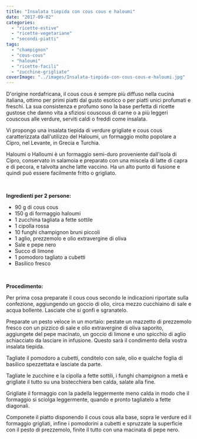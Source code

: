```yaml
---
title: "Insalata tiepida con cous cous e haloumi"
date: "2017-09-02"
categories: 
  - "ricette-estive"
  - "ricette-vegetariane"
  - "secondi-piatti"
tags: 
  - "champignon"
  - "cous-cous"
  - "haloumi"
  - "ricette-facili"
  - "zucchine-grigliate"
coverImage: "../images/Insalata-tiepida-con-cous-cous-e-haloumi.jpg"
---
```


D'origine nordafricana, il cous cous è sempre più diffuso nella cucina italiana, ottimo per primi piatti dal gusto esotico o per piatti unici profumati e freschi. La sua consistenza e profumo sono la base perfetta di ricette gustose che danno vita a sfiziosi couscous di carne o a più leggeri couscous alle verdure, serviti caldi o freddi come insalata.

Vi propongo una insalata tiepida di verdure grigliate e cous cous caratterizzata dall'utilizzo del Haloumi, un formaggio molto popolare a Cipro, nel Levante, in Grecia e Turchia.

Haloumi o Halloumi è un formaggio semi-duro proveniente dall'isola di Cipro, conservato in salamoia e preparato con una miscela di latte di capra e di pecora, e talvolta anche latte vaccino. Ha un alto punto di fusione e quindi può essere facilmente fritto o grigliato.

 

**Ingredienti per 2 persone:**

- 90 g di cous cous
- 150 g di formaggio haloumi
- 1 zucchina tagliata a fette sottile
- 1 cipolla rossa
- 10 funghi champignon bruni piccoli
- 1 aglio, prezzemolo e olio extravergine di oliva
- Sale e pepe nero
- Succo di limone
- 1 pomodoro tagliato a cubetti
- Basilico fresco

 

**Procedimento:**

Per prima cosa preparate il cous cous secondo le indicazioni riportate sulla confezione, aggiungendo un goccio di olio, circa mezzo cucchiaino di sale e acqua bollente. Lasciate che si gonfi e sgranatelo.

Preparate un pesto veloce in un mortaio: pestate un mazzetto di prezzemolo fresco con un pizzico di sale e olio extravergine di oliva saporito, aggiungete del pepe macinato, un goccio di limone e uno spicchio di aglio schiacciato da lasciare in infusione. Questo sarà il condimento della vostra insalata tiepida.

Tagliate il pomodoro a cubetti, conditelo con sale, olio e qualche foglia di basilico spezzettata e lasciate da parte.

Tagliate le zucchine e la cipolla a fette sottili, i funghi champignon a metà e grigliate il tutto su una bistecchiera ben calda, salate alla fine.

Grigliate il formaggio con la padella leggermente meno calda in modo che il formaggio si sciolga leggermente, quando e pronto tagliatelo a fette diagonali.

Componete il piatto disponendo il cous cous alla base, sopra le verdure ed il formaggio grigliati, infine i pomodorini a cubetti e spruzzate la superficie con il pesto di prezzemolo, finite il tutto con una macinata di pepe nero.
